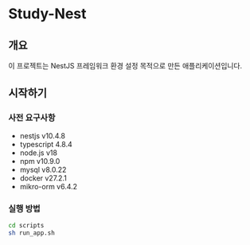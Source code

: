 # Study-Nest

## 개요
이 프로젝트는 NestJS 프레임워크 환경 설정 목적으로 만든 애플리케이션입니다.

## 시작하기

### 사전 요구사항
* nestjs v10.4.8
* typescript 4.8.4
* node.js v18
* npm v10.9.0
* mysql v8.0.22
* docker v27.2.1
* mikro-orm v6.4.2

### 실행 방법

```bash
cd scripts
sh run_app.sh
```
